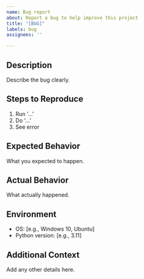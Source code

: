 ```yaml
---
name: Bug report
about: Report a bug to help improve this project
title: "[BUG]"
labels: bug
assignees: ''

---
```


## Description
Describe the bug clearly.

## Steps to Reproduce
1. Run '...'
2. Do '...'
3. See error

## Expected Behavior
What you expected to happen.

## Actual Behavior
What actually happened.

## Environment
- OS: [e.g., Windows 10, Ubuntu]
- Python version: [e.g., 3.11]

## Additional Context
Add any other details here.
